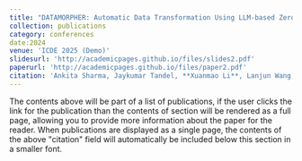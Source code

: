 ```yaml
---
title: "DATAMORPHER: Automatic Data Transformation Using LLM-based Zero-Shot Code Generation"
collection: publications
category: conferences
date:2024
venue: 'ICDE 2025 (Demo)'
slidesurl: 'http://academicpages.github.io/files/slides2.pdf'
paperurl: 'http://academicpages.github.io/files/paper2.pdf'
citation: 'Ankita Sharma, Jaykumar Tandel, **Xuanmao Li**, Lanjun Wang, Anna Fariha, Liang Zhang, Syed Arsalan Ahmed Naqvi, Irbaz Bin Riaz, Lei Cao, Jia Zou'
---
```


The contents above will be part of a list of publications, if the user clicks the link for the publication than the contents of section will be rendered as a full page, allowing you to provide more information about the paper for the reader. When publications are displayed as a single page, the contents of the above "citation" field will automatically be included below this section in a smaller font.
